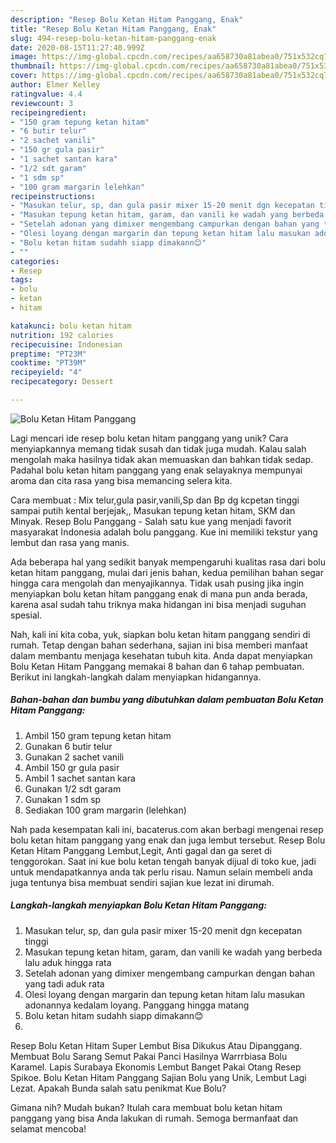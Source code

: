 ```yaml
---
description: "Resep Bolu Ketan Hitam Panggang, Enak"
title: "Resep Bolu Ketan Hitam Panggang, Enak"
slug: 494-resep-bolu-ketan-hitam-panggang-enak
date: 2020-08-15T11:27:40.999Z
image: https://img-global.cpcdn.com/recipes/aa658730a81abea0/751x532cq70/bolu-ketan-hitam-panggang-foto-resep-utama.jpg
thumbnail: https://img-global.cpcdn.com/recipes/aa658730a81abea0/751x532cq70/bolu-ketan-hitam-panggang-foto-resep-utama.jpg
cover: https://img-global.cpcdn.com/recipes/aa658730a81abea0/751x532cq70/bolu-ketan-hitam-panggang-foto-resep-utama.jpg
author: Elmer Kelley
ratingvalue: 4.4
reviewcount: 3
recipeingredient:
- "150 gram tepung ketan hitam"
- "6 butir telur"
- "2 sachet vanili"
- "150 gr gula pasir"
- "1 sachet santan kara"
- "1/2 sdt garam"
- "1 sdm sp"
- "100 gram margarin lelehkan"
recipeinstructions:
- "Masukan telur, sp, dan gula pasir mixer 15-20 menit dgn kecepatan tinggi"
- "Masukan tepung ketan hitam, garam, dan vanili ke wadah yang berbeda lalu aduk hingga rata"
- "Setelah adonan yang dimixer mengembang campurkan dengan bahan yang tadi aduk rata"
- "Olesi loyang dengan margarin dan tepung ketan hitam lalu masukan adonannya kedalam loyang. Panggang hingga matang"
- "Bolu ketan hitam sudahh siapp dimakann😊"
- ""
categories:
- Resep
tags:
- bolu
- ketan
- hitam

katakunci: bolu ketan hitam 
nutrition: 192 calories
recipecuisine: Indonesian
preptime: "PT23M"
cooktime: "PT39M"
recipeyield: "4"
recipecategory: Dessert

---
```



![Bolu Ketan Hitam Panggang](https://img-global.cpcdn.com/recipes/aa658730a81abea0/751x532cq70/bolu-ketan-hitam-panggang-foto-resep-utama.jpg)

Lagi mencari ide resep bolu ketan hitam panggang yang unik? Cara menyiapkannya memang tidak susah dan tidak juga mudah. Kalau salah mengolah maka hasilnya tidak akan memuaskan dan bahkan tidak sedap. Padahal bolu ketan hitam panggang yang enak selayaknya mempunyai aroma dan cita rasa yang bisa memancing selera kita.

Cara membuat : Mix telur,gula pasir,vanili,Sp dan Bp dg kcpetan tinggi sampai putih kental berjejak,, Masukan tepung ketan hitam, SKM dan Minyak. Resep Bolu Panggang - Salah satu kue yang menjadi favorit masyarakat Indonesia adalah bolu panggang. Kue ini memiliki tekstur yang lembut dan rasa yang manis.

Ada beberapa hal yang sedikit banyak mempengaruhi kualitas rasa dari bolu ketan hitam panggang, mulai dari jenis bahan, kedua pemilihan bahan segar hingga cara mengolah dan menyajikannya. Tidak usah pusing jika ingin menyiapkan bolu ketan hitam panggang enak di mana pun anda berada, karena asal sudah tahu triknya maka hidangan ini bisa menjadi suguhan spesial.


Nah, kali ini kita coba, yuk, siapkan bolu ketan hitam panggang sendiri di rumah. Tetap dengan bahan sederhana, sajian ini bisa memberi manfaat dalam membantu menjaga kesehatan tubuh kita. Anda dapat menyiapkan Bolu Ketan Hitam Panggang memakai 8 bahan dan 6 tahap pembuatan. Berikut ini langkah-langkah dalam menyiapkan hidangannya.

<!--inarticleads1-->

##### Bahan-bahan dan bumbu yang dibutuhkan dalam pembuatan Bolu Ketan Hitam Panggang:

1. Ambil 150 gram tepung ketan hitam
1. Gunakan 6 butir telur
1. Gunakan 2 sachet vanili
1. Ambil 150 gr gula pasir
1. Ambil 1 sachet santan kara
1. Gunakan 1/2 sdt garam
1. Gunakan 1 sdm sp
1. Sediakan 100 gram margarin (lelehkan)


Nah pada kesempatan kali ini, bacaterus.com akan berbagi mengenai resep bolu ketan hitam panggang yang enak dan juga lembut tersebut. Resep Bolu Ketan Hitam Panggang Lembut,Legit, Anti gagal dan ga seret di tenggorokan. Saat ini kue bolu ketan tengah banyak dijual di toko kue, jadi untuk mendapatkannya anda tak perlu risau. Namun selain membeli anda juga tentunya bisa membuat sendiri sajian kue lezat ini dirumah. 

<!--inarticleads2-->

##### Langkah-langkah menyiapkan Bolu Ketan Hitam Panggang:

1. Masukan telur, sp, dan gula pasir mixer 15-20 menit dgn kecepatan tinggi
1. Masukan tepung ketan hitam, garam, dan vanili ke wadah yang berbeda lalu aduk hingga rata
1. Setelah adonan yang dimixer mengembang campurkan dengan bahan yang tadi aduk rata
1. Olesi loyang dengan margarin dan tepung ketan hitam lalu masukan adonannya kedalam loyang. Panggang hingga matang
1. Bolu ketan hitam sudahh siapp dimakann😊
1. 


Resep Bolu Ketan Hitam Super Lembut Bisa Dikukus Atau Dipanggang. Membuat Bolu Sarang Semut Pakai Panci Hasilnya Warrrbiasa Bolu Karamel. Lapis Surabaya Ekonomis Lembut Banget Pakai Otang Resep Spikoe. Bolu Ketan Hitam Panggang Sajian Bolu yang Unik, Lembut Lagi Lezat. Apakah Bunda salah satu penikmat Kue Bolu? 

Gimana nih? Mudah bukan? Itulah cara membuat bolu ketan hitam panggang yang bisa Anda lakukan di rumah. Semoga bermanfaat dan selamat mencoba!

